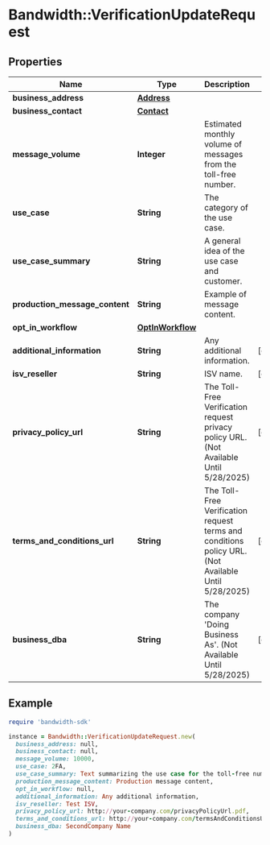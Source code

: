 # Bandwidth::VerificationUpdateRequest

## Properties

| Name | Type | Description | Notes |
| ---- | ---- | ----------- | ----- |
| **business_address** | [**Address**](Address.md) |  |  |
| **business_contact** | [**Contact**](Contact.md) |  |  |
| **message_volume** | **Integer** | Estimated monthly volume of messages from the toll-free number. |  |
| **use_case** | **String** | The category of the use case. |  |
| **use_case_summary** | **String** | A general idea of the use case and customer. |  |
| **production_message_content** | **String** | Example of message content. |  |
| **opt_in_workflow** | [**OptInWorkflow**](OptInWorkflow.md) |  |  |
| **additional_information** | **String** | Any additional information. | [optional] |
| **isv_reseller** | **String** | ISV name. | [optional] |
| **privacy_policy_url** | **String** | The Toll-Free Verification request privacy policy URL. (Not Available Until 5/28/2025) | [optional] |
| **terms_and_conditions_url** | **String** | The Toll-Free Verification request terms and conditions policy URL. (Not Available Until 5/28/2025) | [optional] |
| **business_dba** | **String** | The company &#39;Doing Business As&#39;. (Not Available Until 5/28/2025) | [optional] |

## Example

```ruby
require 'bandwidth-sdk'

instance = Bandwidth::VerificationUpdateRequest.new(
  business_address: null,
  business_contact: null,
  message_volume: 10000,
  use_case: 2FA,
  use_case_summary: Text summarizing the use case for the toll-free number,
  production_message_content: Production message content,
  opt_in_workflow: null,
  additional_information: Any additional information,
  isv_reseller: Test ISV,
  privacy_policy_url: http://your-company.com/privacyPolicyUrl.pdf,
  terms_and_conditions_url: http://your-company.com/termsAndConditionsUrl.pdf,
  business_dba: SecondCompany Name
)
```

